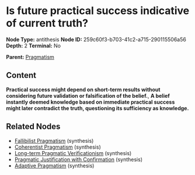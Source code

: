 # Is future practical success indicative of current truth?

**Node Type:** antithesis
**Node ID:** 259c60f3-b703-41c2-a715-290115506a56
**Depth:** 2
**Terminal:** No

**Parent:** [Pragmatism](pragmatism.md)

## Content

**Practical success might depend on short-term results without considering future validation or falsification of the belief.**, **A belief instantly deemed knowledge based on immediate practical success might later contradict the truth, questioning its sufficiency as knowledge.**

## Related Nodes

- [Fallibilist Pragmatism](fallibilist-pragmatism.md) (synthesis)
- [Coherentist Pragmatism](coherentist-pragmatism.md) (synthesis)
- [Long-term Pragmatic Verificationism](long-term-pragmatic-verificationism.md) (synthesis)
- [Pragmatic Justification with Confirmation](pragmatic-justification-with-confirmation.md) (synthesis)
- [Adaptive Pragmatism](adaptive-pragmatism.md) (synthesis)

